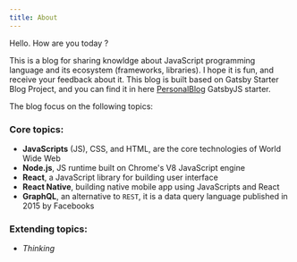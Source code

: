 ```yaml
---
title: About
---
```


Hello. How are you today ? 

This is a blog for sharing knowldge about JavaScript programming language and its ecosystem (frameworks, libraries). I hope it is fun, and receive your feedback about it. This blog is built based on Gatsby Starter Blog Project, and you can find it in here [PersonalBlog](https://github.com/greglobinski/gatsby-starter-personal-blog) GatsbyJS starter.

The blog focus on the following topics:

### Core topics:

* **JavaScripts** (JS), CSS, and HTML, are the core technologies of World Wide Web
* **Node.js**, JS runtime built on Chrome's V8 JavaScript engine
* **React**, a JavaScript library for building user interface
* **React Native**, building native mobile app using JavaScripts and React
* **GraphQL**, an alternative to `REST`, it is a data query language published in 2015 by Facebooks

### Extending topics:

* *Thinking*

